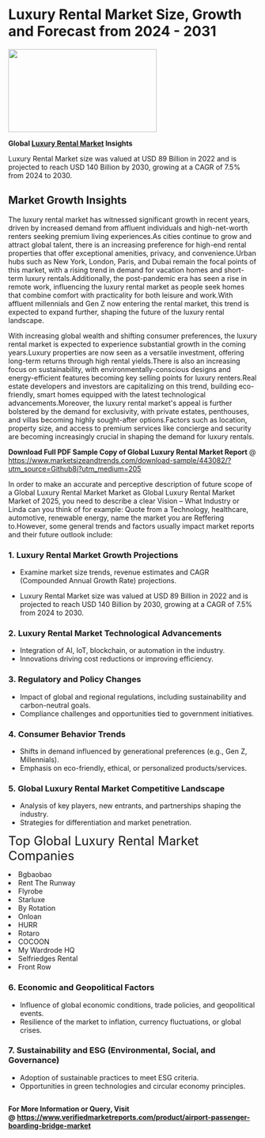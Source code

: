 <H1>Luxury Rental Market Size, Growth and Forecast from 2024 - 2031</H1><img class="aligncenter size-medium wp-image-584254" src="https://thirdeyenews.in/wp-content/uploads/2024/09/Global-Market-Research-300x168.jpeg" alt="" width="300" height="168" /><p><strong>Global&nbsp;<a href="https://www.marketsizeandtrends.com/download-sample/443082/?utm_source=Github8j?utm_medium=205">Luxury Rental Market</a> Insights</strong></p><p>Luxury Rental Market size was valued at USD 89 Billion in 2022 and is projected to reach USD 140 Billion by 2030, growing at a CAGR of 7.5% from 2024 to 2030.</p><p><h2>Market Growth Insights</h2> <p>The luxury rental market has witnessed significant growth in recent years, driven by increased demand from affluent individuals and high-net-worth renters seeking premium living experiences.As cities continue to grow and attract global talent, there is an increasing preference for high-end rental properties that offer exceptional amenities, privacy, and convenience.Urban hubs such as New York, London, Paris, and Dubai remain the focal points of this market, with a rising trend in demand for vacation homes and short-term luxury rentals.Additionally, the post-pandemic era has seen a rise in remote work, influencing the luxury rental market as people seek homes that combine comfort with practicality for both leisure and work.With affluent millennials and Gen Z now entering the rental market, this trend is expected to expand further, shaping the future of the luxury rental landscape.</p> <p>With increasing global wealth and shifting consumer preferences, the luxury rental market is expected to experience substantial growth in the coming years.Luxury properties are now seen as a versatile investment, offering long-term returns through high rental yields.There is also an increasing focus on sustainability, with environmentally-conscious designs and energy-efficient features becoming key selling points for luxury renters.Real estate developers and investors are capitalizing on this trend, building eco-friendly, smart homes equipped with the latest technological advancements.Moreover, the luxury rental market's appeal is further bolstered by the demand for exclusivity, with private estates, penthouses, and villas becoming highly sought-after options.Factors such as location, property size, and access to premium services like concierge and security are becoming increasingly crucial in shaping the demand for luxury rentals.</p> <p><span class=""><strong>Download Full PDF Sample Copy of Global Luxury Rental Market Report</strong> @ <a href="https://www.marketsizeandtrends.com/download-sample/443082/?utm_source=Github8j?utm_medium=205" target="_blank">https://www.marketsizeandtrends.com/download-sample/443082/?utm_source=Github8j?utm_medium=205</a></span></p><p>In order to make an accurate and perceptive description of future scope of a Global&nbsp;Luxury Rental Market Market as Global&nbsp;Luxury Rental Market Market of 2025, you need to describe a clear Vision &ndash; What Industry or Linda can you think of for example: Quote from a Technology, healthcare, automotive, renewable energy, name the market you are Reffering to.However, some general trends and factors usually impact market reports and their future outlook include:</p><h3>1.&nbsp;<strong>Luxury Rental Market Growth Projections</strong></h3><ul><li>Examine market size trends, revenue estimates and CAGR (Compounded Annual Growth Rate) projections.</li><li><p>Luxury Rental Market size was valued at USD 89 Billion in 2022 and is projected to reach USD 140 Billion by 2030, growing at a CAGR of 7.5% from 2024 to 2030.</p></li></ul><h3>2.&nbsp;<strong>Luxury Rental Market Technological Advancements</strong></h3><ul><li>Integration of AI, IoT, blockchain, or automation in the industry.</li><li>Innovations driving cost reductions or improving efficiency.</li></ul><h3>3.&nbsp;<strong>Regulatory and Policy Changes</strong></h3><ul><li>Impact of global and regional regulations, including sustainability and carbon-neutral goals.</li><li>Compliance challenges and opportunities tied to government initiatives.</li></ul><h3>4.&nbsp;<strong>Consumer Behavior Trends</strong></h3><ul><li>Shifts in demand influenced by generational preferences (e.g., Gen Z, Millennials).</li><li>Emphasis on eco-friendly, ethical, or personalized products/services.</li></ul><h3>5.&nbsp;<strong>Global Luxury Rental Market Competitive Landscape</strong></h3><ul><li>Analysis of key players, new entrants, and partnerships shaping the industry.</li><li>Strategies for differentiation and market penetration.</li></ul><p data-pm-slice="1 1 []"><span style="color: inherit; font-family: inherit; font-size: 25px;">Top Global Luxury Rental Market Companies</span></p><div class="" data-test-id=""><p><li>Bgbaobao</li><li> Rent The Runway</li><li> Flyrobe</li><li> Starluxe</li><li> By Rotation</li><li> Onloan</li><li> HURR</li><li> Rotaro</li><li> COCOON</li><li> My Wardrode HQ</li><li> Selfriedges Rental</li><li> Front Row</li></p></div><h3>6.&nbsp;<strong>Economic and Geopolitical Factors</strong></h3><ul><li>Influence of global economic conditions, trade policies, and geopolitical events.</li><li>Resilience of the market to inflation, currency fluctuations, or global crises.</li></ul><h3>7.&nbsp;<strong>Sustainability and ESG (Environmental, Social, and Governance)</strong></h3><ul><li>Adoption of sustainable practices to meet ESG criteria.</li><li>Opportunities in green technologies and circular economy principles.</li></ul><h2><strong style="font-size: 14px;">For More Information or Query, Visit @&nbsp;</strong><a style="background-color: #ffffff; font-size: 14px;" href="https://www.marketsizeandtrends.com/report/luxury-rental-market/" target="_blank">https://www.verifiedmarketreports.com/product/airport-passenger-boarding-bridge-market</a></h2>